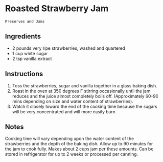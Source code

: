 # Roasted Strawberry Jam

`Preserves and Jams`

## **Ingredients**

- 2 pounds very ripe strawberries, washed and quartered 
- 1 cup white sugar 
- 2 tsp vanilla extract

## **Instructions**

1. Toss the strawberries, sugar and vanilla together in a glass baking dish. 
2. Roast in the oven at 350 degrees F stirring occasionally until the jam reduces and the juice almost completely boils off. (Approximately 60-90 mins depending on size and water content of strawberries).
3. Watch it closely toward the end of the cooking time because the sugars will be very concentrated and will more easily burn. 

## **Notes**

Cooking time will vary depending upon the water content of the strawberries and the depth of the baking dish. Allow up to 90 minutes for the jam to cook fully. Makes about 2 cups jam per these amounts. Can be stored in refrigerator for up to 2 weeks or processed per canning.
